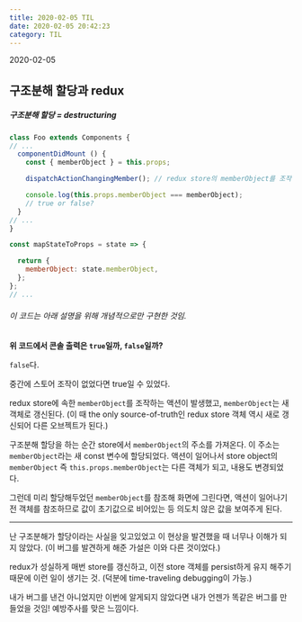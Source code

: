 ```yaml
---
title: 2020-02-05 TIL
date: 2020-02-05 20:42:23
category: TIL
---
```


2020-02-05

## 구조분해 할당과 redux

##### 구조분해 할당 = destructuring

```javascript
class Foo extends Components {
// ...
  componentDidMount () {
    const { memberObject } = this.props;

    dispatchActionChangingMember(); // redux store의 memberObject를 조작하는 액션

	console.log(this.props.memberObject === memberObject);
	// true or false?
  }
// ...
}

const mapStateToProps = state => {

  return {
    memberObject: state.memberObject,
  };
};
// ...
```
###### 이 코드는 아래 설명을 위해 개념적으로만 구현한 것임.


**위 코드에서 콘솔 출력은 `true`일까, `false`일까?**


`false`다.


중간에 스토어 조작이 없었다면 true일 수 있었다.


redux store에 속한 `memberObject`를 조작하는 액션이 발생했고, `memberObject`는 새 객체로 갱신된다. (이 때 the only source-of-truth인 redux store 객체 역시 새로 갱신되어 다른 오브젝트가 된다.)


구조분해 할당을 하는 순간 store에서 `memberObject`의 주소를 가져온다. 이 주소는 `memberObject`라는 새 const 변수에 할당되었다. 액션이 일어나서 store object의 `memberObject` 즉 `this.props.memberObject`는 다른 객체가 되고, 내용도 변경되었다.


그런데 미리 할당해두었던 `memberObject`를 참조해 화면에 그린다면, 액션이 일어나기 전 객체를 참조하므로 값이 초기값으로 비어있는 등 의도치 않은 값을 보여주게 된다.


---

난 구조분해가 할당이라는 사실을 잊고있었고 이 현상을 발견했을 때 너무나 이해가 되지 않았다. (이 버그를 발견하게 해준 가설은 이와 다른 것이었다.)


redux가 성실하게 매번 store를 갱신하고, 이전 store 객체를 persist하게 유지 해주기 때문에 이런 일이 생기는 것. (덕분에 time-traveling debugging이 가능.)


내가 버그를 낸건 아니었지만 이번에 알게되지 않았다면 내가 언젠가 똑같은 버그를 만들었을 것임! 예방주사를 맞은 느낌이다.

